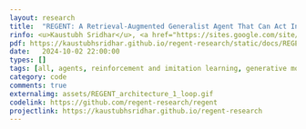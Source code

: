```yaml
---
layout: research
title:  "REGENT: A Retrieval-Augmented Generalist Agent That Can Act In-Context In New Environments."
rinfo: <u>Kaustubh Sridhar</u>, <a href="https://sites.google.com/site/duttasouradeep39/">Souradeep Dutta</a>, <a href="https://www.seas.upenn.edu/~dineshj/">Dinesh Jayaraman</a>, <a href="https://www.cis.upenn.edu/~lee/home/index.shtml">Insup Lee</a>. <ul>➥ International Conference on Learning Representations (ICLR) 2025.<br>➥ NeurIPS 2024 workshops on Adaptive Foundation Models and Open World Agents.</ul> 
pdf: https://kaustubhsridhar.github.io/regent-research/static/docs/REGENT.pdf
date:   2024-10-02 22:00:00
types: []
tags: [all, agents, reinforcement and imitation learning, generative models]
category: code
comments: true
externalimg: assets/REGENT_architecture_1_loop.gif
codelink: https://github.com/regent-research/regent
projectlink: https://kaustubhsridhar.github.io/regent-research
---
```

